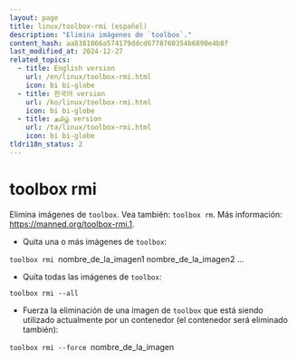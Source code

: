 ```yaml
---
layout: page
title: linux/toolbox-rmi (español)
description: "Elimina imágenes de `toolbox`."
content_hash: aa8381866a574179ddcd6778760354b6898e4b8f
last_modified_at: 2024-12-27
related_topics:
  - title: English version
    url: /en/linux/toolbox-rmi.html
    icon: bi bi-globe
  - title: 한국어 version
    url: /ko/linux/toolbox-rmi.html
    icon: bi bi-globe
  - title: தமிழ் version
    url: /ta/linux/toolbox-rmi.html
    icon: bi bi-globe
tldri18n_status: 2
---
```

# toolbox rmi

Elimina imágenes de `toolbox`.
Vea también: `toolbox rm`.
Más información: <https://manned.org/toolbox-rmi.1>.

- Quita una o más imágenes de `toolbox`:

`toolbox rmi `<span class="tldr-var badge badge-pill bg-dark-lm bg-white-dm text-white-lm text-dark-dm font-weight-bold">nombre_de_la_imagen1 nombre_de_la_imagen2 ...</span>

- Quita todas las imágenes de `toolbox`:

`toolbox rmi --all`

- Fuerza la eliminación de una imagen de `toolbox` que está siendo utilizado actualmente por un contenedor (el contenedor será eliminado también):

`toolbox rmi --force `<span class="tldr-var badge badge-pill bg-dark-lm bg-white-dm text-white-lm text-dark-dm font-weight-bold">nombre_de_la_imagen</span>
